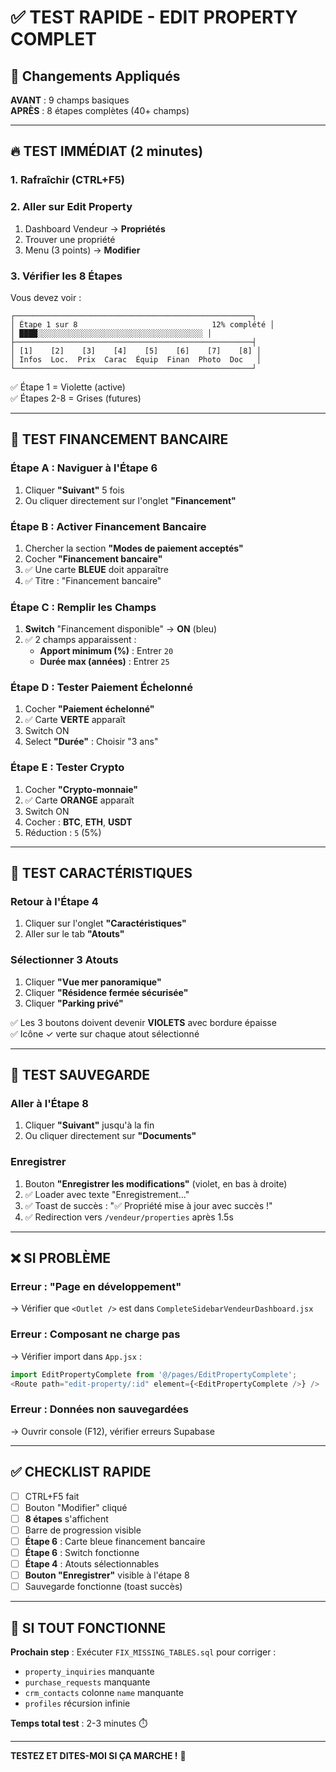 # ✅ TEST RAPIDE - EDIT PROPERTY COMPLET

## 🎯 Changements Appliqués

**AVANT** : 9 champs basiques  
**APRÈS** : 8 étapes complètes (40+ champs)

---

## 🔥 TEST IMMÉDIAT (2 minutes)

### 1. Rafraîchir (CTRL+F5)

### 2. Aller sur Edit Property
1. Dashboard Vendeur → **Propriétés**
2. Trouver une propriété
3. Menu (3 points) → **Modifier**

### 3. Vérifier les 8 Étapes

Vous devez voir :

```
┌─────────────────────────────────────────────────────┐
│ Étape 1 sur 8                              12% complété │
│ ████░░░░░░░░░░░░░░░░░░░░░░░░░░░░░░░░░░░░░ │
├─────────────────────────────────────────────────────┤
│ [1]    [2]    [3]    [4]    [5]    [6]    [7]    [8] │
│ Infos  Loc.  Prix  Carac  Équip  Finan  Photo  Doc   │
└─────────────────────────────────────────────────────┘
```

✅ Étape 1 = Violette (active)  
✅ Étapes 2-8 = Grises (futures)

---

## 📝 TEST FINANCEMENT BANCAIRE

### Étape A : Naviguer à l'Étape 6
1. Cliquer **"Suivant"** 5 fois
2. Ou cliquer directement sur l'onglet **"Financement"**

### Étape B : Activer Financement Bancaire
1. Chercher la section **"Modes de paiement acceptés"**
2. Cocher **"Financement bancaire"**
3. ✅ Une carte **BLEUE** doit apparaître
4. ✅ Titre : "Financement bancaire"

### Étape C : Remplir les Champs
1. **Switch** "Financement disponible" → **ON** (bleu)
2. ✅ 2 champs apparaissent :
   - **Apport minimum (%)** : Entrer `20`
   - **Durée max (années)** : Entrer `25`

### Étape D : Tester Paiement Échelonné
1. Cocher **"Paiement échelonné"**
2. ✅ Carte **VERTE** apparaît
3. Switch ON
4. Select **"Durée"** : Choisir "3 ans"

### Étape E : Tester Crypto
1. Cocher **"Crypto-monnaie"**
2. ✅ Carte **ORANGE** apparaît
3. Switch ON
4. Cocher : **BTC**, **ETH**, **USDT**
5. Réduction : `5` (5%)

---

## 🎨 TEST CARACTÉRISTIQUES

### Retour à l'Étape 4
1. Cliquer sur l'onglet **"Caractéristiques"**
2. Aller sur le tab **"Atouts"**

### Sélectionner 3 Atouts
1. Cliquer **"Vue mer panoramique"**
2. Cliquer **"Résidence fermée sécurisée"**
3. Cliquer **"Parking privé"**

✅ Les 3 boutons doivent devenir **VIOLETS** avec bordure épaisse  
✅ Icône ✓ verte sur chaque atout sélectionné

---

## 💾 TEST SAUVEGARDE

### Aller à l'Étape 8
1. Cliquer **"Suivant"** jusqu'à la fin
2. Ou cliquer directement sur **"Documents"**

### Enregistrer
1. Bouton **"Enregistrer les modifications"** (violet, en bas à droite)
2. ✅ Loader avec texte "Enregistrement..."
3. ✅ Toast de succès : "✅ Propriété mise à jour avec succès !"
4. ✅ Redirection vers `/vendeur/properties` après 1.5s

---

## ❌ SI PROBLÈME

### Erreur : "Page en développement"
→ Vérifier que `<Outlet />` est dans `CompleteSidebarVendeurDashboard.jsx`

### Erreur : Composant ne charge pas
→ Vérifier import dans `App.jsx` :
```javascript
import EditPropertyComplete from '@/pages/EditPropertyComplete';
<Route path="edit-property/:id" element={<EditPropertyComplete />} />
```

### Erreur : Données non sauvegardées
→ Ouvrir console (F12), vérifier erreurs Supabase

---

## ✅ CHECKLIST RAPIDE

- [ ] CTRL+F5 fait
- [ ] Bouton "Modifier" cliqué
- [ ] **8 étapes** s'affichent
- [ ] Barre de progression visible
- [ ] **Étape 6** : Carte bleue financement bancaire
- [ ] **Étape 6** : Switch fonctionne
- [ ] **Étape 4** : Atouts sélectionnables
- [ ] **Bouton "Enregistrer"** visible à l'étape 8
- [ ] Sauvegarde fonctionne (toast succès)

---

## 🎉 SI TOUT FONCTIONNE

**Prochain step** : Exécuter `FIX_MISSING_TABLES.sql` pour corriger :
- `property_inquiries` manquante
- `purchase_requests` manquante
- `crm_contacts` colonne `name` manquante
- `profiles` récursion infinie

**Temps total test** : 2-3 minutes ⏱️

---

**TESTEZ ET DITES-MOI SI ÇA MARCHE !** 🚀

